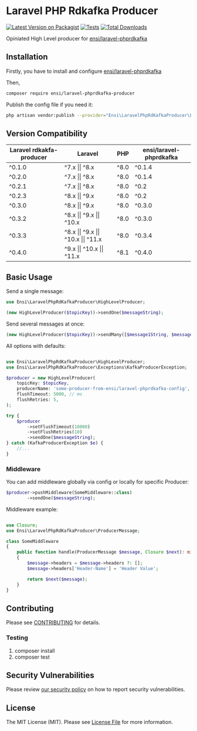 # Laravel PHP Rdkafka Producer

[![Latest Version on Packagist](https://img.shields.io/packagist/v/ensi/laravel-phprdkafka-producer.svg?style=flat-square)](https://packagist.org/packages/ensi/laravel-phprdkafka-producer)
[![Tests](https://github.com/ensi-platform/laravel-php-rdkafka/actions/workflows/run-tests.yml/badge.svg?branch=master)](https://github.com/ensi-platform/laravel-php-rdkafka/actions/workflows/run-tests.yml)
[![Total Downloads](https://img.shields.io/packagist/dt/ensi/laravel-phprdkafka-producer.svg?style=flat-square)](https://packagist.org/packages/ensi/laravel-phprdkafka-producer)

Opiniated High Level producer for [ensi/laravel-phprdkafka](https://github.com/ensi-platform/laravel-php-rdkafka)

## Installation

Firstly, you have to install and configure [ensi/laravel-phprdkafka](https://github.com/ensi-platform/laravel-php-rdkafka)

Then,
```bash
composer require ensi/laravel-phprdkafka-producer
```

Publish the config file if you need it:

```bash
php artisan vendor:publish --provider="Ensi\LaravelPhpRdKafkaProducer\LaravelPhpRdKafkaProducerServiceProvider" --tag="kafka-producer-config"
```

## Version Compatibility

| Laravel rdkakfa-producer | Laravel                              | PHP  | ensi/laravel-phprdkafka |
|--------------------------|--------------------------------------|------|-------------------------|
| ^0.1.0                   | ^7.x \|\| ^8.x                       | ^8.0 | ^0.1.4                  |
| ^0.2.0                   | ^7.x \|\| ^8.x                       | ^8.0 | ^0.1.4                  |
| ^0.2.1                   | ^7.x \|\| ^8.x                       | ^8.0 | ^0.2                    |
| ^0.2.3                   | ^8.x \|\| ^9.x                       | ^8.0 | ^0.2                    |
| ^0.3.0                   | ^8.x \|\| ^9.x                       | ^8.0 | ^0.3.0                  |
| ^0.3.2                   | ^8.x \|\| ^9.x \|\| ^10.x            | ^8.0 | ^0.3.0                  |
| ^0.3.3                   | ^8.x \|\| ^9.x \|\| ^10.x \|\| ^11.x | ^8.0 | ^0.3.4                  |
| ^0.4.0                   | ^9.x \|\| ^10.x \|\| ^11.x           | ^8.1 | ^0.4.0                  |

## Basic Usage

Send a single message:

```php
use Ensi\LaravelPhpRdKafkaProducer\HighLevelProducer;

(new HighLevelProducer($topicKey))->sendOne($messageString);
```

Send several messages at once:

```php
(new HighLevelProducer($topicKey))->sendMany([$message1String, $message2String]);
```

All options with defaults:

```php

use Ensi\LaravelPhpRdKafkaProducer\HighLevelProducer;
use Ensi\LaravelPhpRdKafkaProducer\Exceptions\KafkaProducerException;

$producer = new HighLevelProducer(
    topicKey: $topicKey, 
    producerName: 'some-producer-from-ensi/laravel-phprdkafka-config', 
    flushTimeout: 5000, // ms
    flushRetries: 5,
);

try {
    $producer
        ->setFlushTimeout(10000)
        ->setFlushRetries(10)
        ->sendOne($messageString);
} catch (KafkaProducerException $e) {
    //...
}

```


### Middleware

You can add middleware globally via config or locally for specific Producer:

```php
$producer->pushMiddleware(SomeMiddleware::class)
        ->sendOne($messageString);
```

Middleware example:

```php

use Closure;
use Ensi\LaravelPhpRdKafkaProducer\ProducerMessage;

class SomeMiddleware
{
    public function handle(ProducerMessage $message, Closure $next): mixed
    {
        $message->headers = $message->headers ?: [];
        $message->headers['Header-Name'] = 'Header Value';

        return $next($message);
    }
}

```

## Contributing

Please see [CONTRIBUTING](.github/CONTRIBUTING.md) for details.

### Testing

1. composer install
2. composer test

## Security Vulnerabilities

Please review [our security policy](.github/SECURITY.md) on how to report security vulnerabilities.

## License

The MIT License (MIT). Please see [License File](LICENSE.md) for more information.
